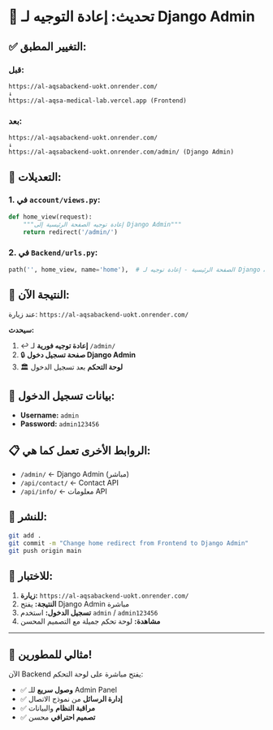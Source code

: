 # 🔄 تحديث: إعادة التوجيه لـ Django Admin

## ✅ التغيير المطبق:

### **قبل:**
```
https://al-aqsabackend-uokt.onrender.com/
↓
https://al-aqsa-medical-lab.vercel.app (Frontend)
```

### **بعد:**
```
https://al-aqsabackend-uokt.onrender.com/
↓
https://al-aqsabackend-uokt.onrender.com/admin/ (Django Admin)
```

## 🔧 التعديلات:

### 1. **في `account/views.py`:**
```python
def home_view(request):
    """إعادة توجيه الصفحة الرئيسية إلى Django Admin"""
    return redirect('/admin/')
```

### 2. **في `Backend/urls.py`:**
```python
path('', home_view, name='home'),  # الصفحة الرئيسية - إعادة توجيه لـ Django Admin
```

## 🎯 النتيجة الآن:

عند زيارة: `https://al-aqsabackend-uokt.onrender.com/`

**سيحدث:**
1. ↩️ **إعادة توجيه فورية** لـ `/admin/`
2. 🔒 **صفحة تسجيل دخول Django Admin**
3. 🏛️ **لوحة التحكم** بعد تسجيل الدخول

## 🔑 بيانات تسجيل الدخول:

- **Username:** `admin`
- **Password:** `admin123456`

## 📋 الروابط الأخرى تعمل كما هي:

- `/admin/` ← Django Admin (مباشر)
- `/api/contact/` ← Contact API
- `/api/info/` ← معلومات API

## 🚀 للنشر:

```bash
git add .
git commit -m "Change home redirect from Frontend to Django Admin"
git push origin main
```

## 🧪 للاختبار:

1. **زيارة:** `https://al-aqsabackend-uokt.onrender.com/`
2. **النتيجة:** يفتح Django Admin مباشرة
3. **تسجيل الدخول:** استخدم `admin` / `admin123456`
4. **مشاهدة:** لوحة تحكم جميلة مع التصميم المحسن

---

## 🎉 مثالي للمطورين!

الآن Backend يفتح مباشرة على لوحة التحكم:
- ✅ **وصول سريع** للـ Admin Panel
- ✅ **إدارة الرسائل** من نموذج الاتصال
- ✅ **مراقبة النظام** والبيانات
- ✅ **تصميم احترافي** محسن
